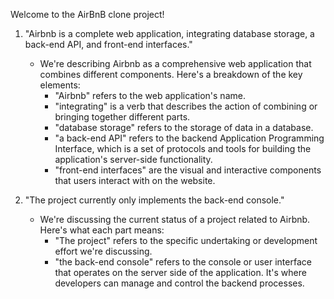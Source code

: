 Welcome to the AirBnB clone project!

1. "Airbnb is a complete web application, integrating database storage, a back-end API, and front-end interfaces."
   - We're describing Airbnb as a comprehensive web application that combines different components. Here's a breakdown of the key elements:
     - "Airbnb" refers to the web application's name.
     - "integrating" is a verb that describes the action of combining or bringing together different parts.
     - "database storage" refers to the storage of data in a database.
     - "a back-end API" refers to the backend Application Programming Interface, which is a set of protocols and tools for building the application's server-side functionality.
     - "front-end interfaces" are the visual and interactive components that users interact with on the website.

2. "The project currently only implements the back-end console."
   - We're discussing the current status of a project related to Airbnb. Here's what each part means:
     - "The project" refers to the specific undertaking or development effort we're discussing.
     - "the back-end console" refers to the console or user interface that operates on the server side of the application. It's where developers can manage and control the backend processes.
